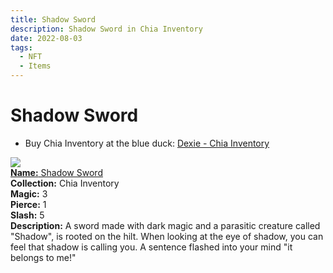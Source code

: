 ```yaml
---
title: Shadow Sword
description: Shadow Sword in Chia Inventory
date: 2022-08-03
tags:
  - NFT
  - Items
---
```


# Shadow Sword

- Buy Chia Inventory at the blue duck: [Dexie - Chia Inventory](https://dexie.space/offers/col16fpva26fhdjp2echs3cr7c30gzl7qe67hu9grtsjcqldz354asjsyzp6wx/xch)

<div class="item_thumbnail_detail">
<img src="https://qu5hfuo5icczlrdyw4a55bdiw7ivp5usk52kt4dm5tk6yienrq.arweave.net/hTpy0d1AhZXEeLcB3oRot9FX9pJXdKnwbOzV7CCN-jA"><br/>
<div><a href="https://www.spacescan.io/xch/coin/0xbf7cf1af60cf56fc46c2d225c0ce0f6d745afa0fc55091e69bff14b1ea80a625"><strong>Name:</strong> Shadow Sword</a></div>
<div><strong>Collection:</strong> Chia Inventory</div>
<div><strong>Magic:</strong> 3</div>
<div><strong>Pierce:</strong> 1</div>
<div><strong>Slash:</strong> 5</div>
<div><strong>Description:</strong> A sword made with dark magic and a parasitic creature called "Shadow", is rooted on the hilt. When looking at the eye of shadow, you can feel that shadow is calling you. A sentence flashed into your mind "it belongs to me!"</div>
</div>

